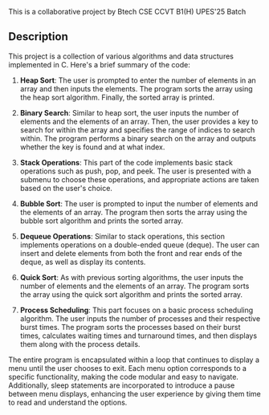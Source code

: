 
This is a collaborative project by Btech CSE CCVT B1(H) UPES'25 Batch

## Description

This project is a collection of various algorithms and data structures implemented in C. Here's a brief summary of the code:

1. **Heap Sort**: The user is prompted to enter the number of elements in an array and then inputs the elements. The program sorts the array using the heap sort algorithm. Finally, the sorted array is printed.

2. **Binary Search**: Similar to heap sort, the user inputs the number of elements and the elements of an array. Then, the user provides a key to search for within the array and specifies the range of indices to search within. The program performs a binary search on the array and outputs whether the key is found and at what index.

3. **Stack Operations**: This part of the code implements basic stack operations such as push, pop, and peek. The user is presented with a submenu to choose these operations, and appropriate actions are taken based on the user's choice.

4. **Bubble Sort**: The user is prompted to input the number of elements and the elements of an array. The program then sorts the array using the bubble sort algorithm and prints the sorted array.

5. **Dequeue Operations**: Similar to stack operations, this section implements operations on a double-ended queue (deque). The user can insert and delete elements from both the front and rear ends of the deque, as well as display its contents.

6. **Quick Sort**: As with previous sorting algorithms, the user inputs the number of elements and the elements of an array. The program sorts the array using the quick sort algorithm and prints the sorted array.

7. **Process Scheduling**: This part focuses on a basic process scheduling algorithm. The user inputs the number of processes and their respective burst times. The program sorts the processes based on their burst times, calculates waiting times and turnaround times, and then displays them along with the process details.

The entire program is encapsulated within a loop that continues to display a menu until the user chooses to exit. Each menu option corresponds to a specific functionality, making the code modular and easy to navigate. Additionally, sleep statements are incorporated to introduce a pause between menu displays, enhancing the user experience by giving them time to read and understand the options.


